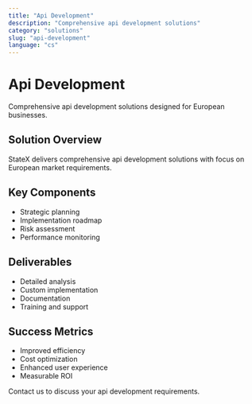 ```yaml
---
title: "Api Development"
description: "Comprehensive api development solutions"
category: "solutions"
slug: "api-development"
language: "cs"
---
```


# Api Development

Comprehensive api development solutions designed for European businesses.

## Solution Overview

StateX delivers comprehensive api development solutions with focus on European market requirements.

## Key Components

- Strategic planning
- Implementation roadmap
- Risk assessment
- Performance monitoring

## Deliverables

- Detailed analysis
- Custom implementation
- Documentation
- Training and support

## Success Metrics

- Improved efficiency
- Cost optimization
- Enhanced user experience
- Measurable ROI

Contact us to discuss your api development requirements.